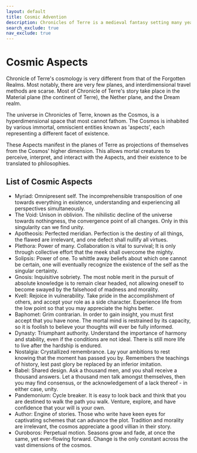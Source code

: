 ```yaml
---
layout: default
title: Cosmic Advention
description: Chronicles of Terre is a medieval fantasy setting many years in the writing.
search_exclude: true
nav_exclude: true
---
```


# Cosmic Aspects

Chronicle of Terre's cosmology is very different from that of the Forgotten Realms. Most notably, there are very few planes, and interdimensional travel methods are scarse. Most of Chronicle of Terre's story take place in the Material plane (the continent of Terre), the Nether plane, and the Dream realm.

The universe in Chronicles of Terre, known as the Cosmos, is a hyperdimensional space that most cannot fathom. The Cosmos is inhabited by various immortal, omniscient entities known as 'aspects', each representing a different facet of existence.

These Aspects manifest in the planes of Terre as projections of themselves from the Cosmos' higher dimension. This allows mortal creatures to perceive, interpret, and interact with the Aspects, and their existence to be translated to philosophies.

## List of Cosmic Aspects

- Myriad: Omnipresent self. The incomprehensible transposition of one towards everything in existence, understanding and experiencing all perspectives simultaneously.
- The Void: Unison in oblivion. The nihilistic decline of the universe towards nothingness, the convergence point of all changes. Only in this singularity can we find unity.
- Apotheosis: Perfected meridian. Perfection is the destiny of all things, the flawed are irrelevant, and one defect shall nullify all virtues.
- Plethora: Power of many. Collaboration is vital to survival; It is only through collective effort that the meek shall overcome the mighty.
- Solipsis: Power of one. To whittle away beliefs about which one cannot be certain, one will eventually recognize the existence of the self as the singular certainty.
- Gnosis: Inquisitive sobriety. The most noble merit in the pursuit of absolute knowledge is to remain clear headed, not allowing oneself to become swayed by the falsehood of madness and morality.
- Kvell: Rejoice in vulnerability. Take pride in the accomplishment of others, and accept your role as a side character. Experience life from the low point so that you may appreciate the highs better.
- Baphomet: Grim contrarian. In order to gain insight, you must first accept that you have none. The mortal mind is restrained by its capacity, so it is foolish to believe your thoughts will ever be fully informed.
- Dynasty: Triumphant authority. Understand the importance of harmony and stability, even if the conditions are not ideal. There is still more life to live after the hardship is endured.
- Nostalgia: Crystallized remembrance. Lay your ambitions to rest knowing that the moment has passed you by. Remembers the teachings of history, lest past glory be replaced by an inferior imitation.
- Babel: Shared design. Ask a thousand men, and you shall receive a thousand answers. Let a thousand men talk amongst themselves, then you may find consensus, or the acknowledgement of a lack thereof - in either case, unity.
- Pandemonium: Cycle breaker. It is easy to look back and think that you are destined to walk the path you walk. Venture, explore, and have confidence that your will is your own.  
- Author: Engine of stories. Those who write have keen eyes for captivating schemes that can advance the plot. Tradition and morality are irrelevant, the cosmos appreciate a good villian in their story.
- Ouroboros: Perpetual motion. Seasons grow and fade, at once the same, yet ever-flowing forward. Change is the only constant across the vast dimensions of the cosmos.